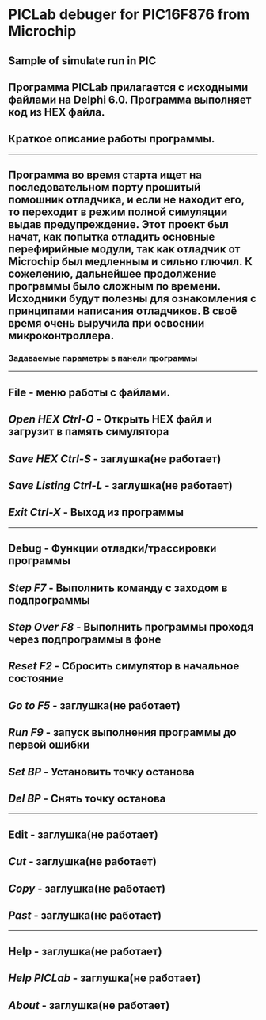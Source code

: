 # PICLab debuger for PIC16F876  from Microchip
## Sample of simulate run in PIC
Программа PICLab прилагается с исходными файлами на Delphi 6.0.
Программа выполняет код из HEX файла.
---

## Краткое описание работы программы.
---
Программа во время старта ищет на последовательном порту прошитый
помошник отладчика, и если не находит его, то переходит в режим
полной симуляции выдав предупреждение. Этот проект был начат, как
попытка отладить основные перефирийные модули, так как отладчик от
Microchip был медленным и сильно глючил. К сожелению, дальнейшее
продолжение программы было сложным по времени.
Исходники будут полезны для ознакомления с принципами написания отладчиков.
В своё время очень выручила при освоении микроконтроллера.
---

### Задаваемые параметры в панели программы
---
**File** - меню работы с файлами.
---
***Open HEX Ctrl-O*** - Открыть HEX файл и загрузит в память симулятора
---
***Save HEX Ctrl-S*** - заглушка(не работает)
---
***Save Listing Ctrl-L*** - заглушка(не работает)
---
***Exit Ctrl-X*** - Выход из программы
---
---
**Debug** -  Функции отладки/трассировки программы
---
***Step F7*** - Выполнить команду с заходом в подпрограммы
---
***Step Over F8*** - Выполнить программы проходя через подпрограммы в фоне
---
***Reset F2*** - Сбросить симулятор в начальное состояние
---
***Go to F5*** - заглушка(не работает)
---
***Run F9*** - запуск выполнения программы до первой ошибки
---
***Set BP*** - Установить точку останова
---
***Del BP*** - Снять точку останова
---
---
**Edit** - заглушка(не работает)
---
***Cut*** - заглушка(не работает)
---
***Copy*** - заглушка(не работает)
---
***Past*** - заглушка(не работает)
---
---
**Help** - заглушка(не работает)
---
***Help PICLab*** - заглушка(не работает)
---
***About*** - заглушка(не работает)
---


